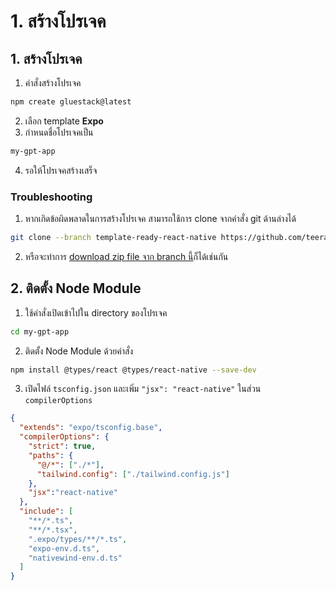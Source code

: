 
# 1. สร้างโปรเจค

## 1. สร้างโปรเจค 

1. คำสั่งสร้างโปรเจค
```bash
npm create gluestack@latest
```
2. เลือก template **Expo**
3. กำหนดชื่อโปรเจคเป็น

```bash
my-gpt-app
```
4. รอให้โปรเจคสร้างเสร็จ

### Troubleshooting 
1. หากเกิดข้อผิดพลาดในการสร้างโปรเจค สามารถใช้การ clone จากคำสั่ง git ด้านล่างได้
```bash
git clone --branch template-ready-react-native https://github.com/teerasej/nextflow-gluestack-react-native-my-app.git
```

2. หรือจะทำการ [download zip file จาก branch นี้](https://github.com/teerasej/nextflow-gluestack-react-native-my-app/tree/template-ready-react-native)ก็ได้เช่นกัน


## 2. ติดตั้ง Node Module 

1. ใช้คำสั่งเปิดเข้าไปใน directory ของโปรเจค
```bash
cd my-gpt-app
```

2. ติดตั้ง Node Module ด้วยคำสั่ง
```bash
npm install @types/react @types/react-native --save-dev
```

3. เปิดไฟล์ `tsconfig.json` และเพิ่ม `"jsx": "react-native"` ในส่วน `compilerOptions`

```json
{
  "extends": "expo/tsconfig.base",
  "compilerOptions": {
    "strict": true,
    "paths": {
      "@/*": ["./*"],
      "tailwind.config": ["./tailwind.config.js"]
    },
    "jsx":"react-native"
  },
  "include": [
    "**/*.ts",
    "**/*.tsx",
    ".expo/types/**/*.ts",
    "expo-env.d.ts",
    "nativewind-env.d.ts"
  ]
}
```





